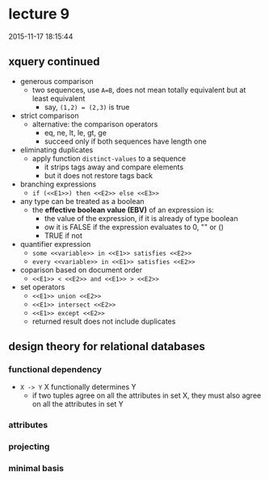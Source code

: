 # lecture 9

2015-11-17 18:15:44

## xquery continued

- generous comparison
  - two sequences, use `A=B`, does not mean totally equivalent but at least equivalent
    - say, `(1,2) = (2,3)` is true
- strict comparison
  - alternative: the comparison operators
    - eq, ne, lt, le, gt, ge
    - succeed only if both sequences have length one
- eliminating duplicates
  - apply function `distinct-values` to a sequence
    - it strips tags away and compare elements
    - but it does not restore tags back
- branching expressions
  - `if (<<E1>>) then <<E2>> else <<E3>>`
- any type can be treated as a boolean
  - the **effective boolean value (EBV)** of an expression is:
    - the value of the expression, if it is already of type boolean
    - ow it is FALSE if the expression evaluates to 0, "" or ()
    - TRUE if not
- quantifier expression
  - `some <<variable>> in <<E1>> satisfies <<E2>>`
  - `every <<variable>> in <<E1>> satisfies <<E2>>`
- coparison based on document order
  - `<<E1>> < <<E2>> and <<E1>> > <<E2>>`
- set operators
  - `<<E1>> union <<E2>>`
  - `<<E1>> intersect <<E2>>`
  - `<<E1>> except <<E2>>`
  - returned result does not include duplicates

## design theory for relational databases

### functional dependency
- `X -> Y` X functionally determines Y
  - if two tuples agree on all the attributes in set X, they must also agree on all the attributes in set Y
### attributes
### projecting
### minimal basis
